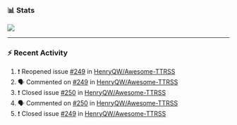### :bar_chart: Stats

<a href="#">
  <img align="center" src="https://github-readme-stats.vercel.app/api?username=henryqw&count_private=true&show_icons=true" />
</a>
<!-- <a href="#">
  <img align="center" src="https://github-readme-stats-git-master.henryqw.vercel.app/api/top-langs/?username=HenryQW&layout=compact" />
</a> -->

---

### :zap: Recent Activity

<!--START_SECTION:activity-->

1. ❗️ Reopened issue [#249](https://github.com/HenryQW/Awesome-TTRSS/issues/249) in [HenryQW/Awesome-TTRSS](https://github.com/HenryQW/Awesome-TTRSS)
2. 🗣 Commented on [#249](https://github.com/HenryQW/Awesome-TTRSS/issues/249) in [HenryQW/Awesome-TTRSS](https://github.com/HenryQW/Awesome-TTRSS)
3. ❗️ Closed issue [#250](https://github.com/HenryQW/Awesome-TTRSS/issues/250) in [HenryQW/Awesome-TTRSS](https://github.com/HenryQW/Awesome-TTRSS)
4. 🗣 Commented on [#250](https://github.com/HenryQW/Awesome-TTRSS/issues/250) in [HenryQW/Awesome-TTRSS](https://github.com/HenryQW/Awesome-TTRSS)
5. ❗️ Closed issue [#249](https://github.com/HenryQW/Awesome-TTRSS/issues/249) in [HenryQW/Awesome-TTRSS](https://github.com/HenryQW/Awesome-TTRSS)
<!--END_SECTION:activity-->
